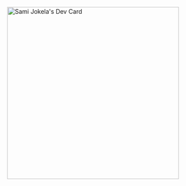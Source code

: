 <a href="https://app.daily.dev/samppe"><img src="https://api.daily.dev/devcards/3e1eec8436bd447d806101a8d946dcf8.png?r=vu0" width="400" alt="Sami Jokela's Dev Card"/></a>
